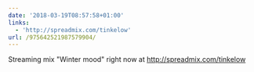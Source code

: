 ```yaml
---
date: '2018-03-19T08:57:58+01:00'
links:
  - 'http://spreadmix.com/tinkelow'
url: /975642521987579904/
---
```

Streaming mix "Winter mood" right now at http://spreadmix.com/tinkelow
